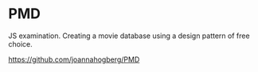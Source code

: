 # PMD
JS examination. Creating a movie database using a design pattern of free choice.

https://github.com/joannahogberg/PMD
